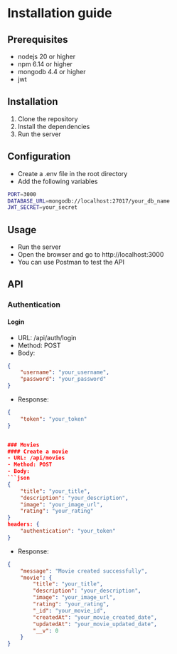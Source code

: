 # Installation guide
## Prerequisites
- nodejs 20 or higher
- npm 6.14 or higher
- mongodb 4.4 or higher
- jwt
## Installation
1. Clone the repository
2. Install the dependencies
3. Run the server
## Configuration
- Create a .env file in the root directory
- Add the following variables
```bash
PORT=3000
DATABASE_URL=mongodb://localhost:27017/your_db_name
JWT_SECRET=your_secret
```
## Usage
- Run the server
- Open the browser and go to http://localhost:3000
- You can use Postman to test the API
## API

### Authentication
#### Login
- URL: /api/auth/login
- Method: POST
- Body:
```json
{
    "username": "your_username",
    "password": "your_password"
}
```
- Response:
```json
{
    "token": "your_token"
}


### Movies
#### Create a movie
- URL: /api/movies
- Method: POST
- Body:
```json
{
    "title": "your_title",
    "description": "your_description",
    "image": "your_image_url",
    "rating": "your_rating"
}
headers: {
    "authentication": "your_token"
}
```
- Response:
```json
{
    "message": "Movie created successfully",
    "movie": {
        "title": "your_title",
        "description": "your_description",
        "image": "your_image_url",
        "rating": "your_rating",
        "_id": "your_movie_id",
        "createdAt": "your_movie_created_date",
        "updatedAt": "your_movie_updated_date",
        "__v": 0
    }
}
```